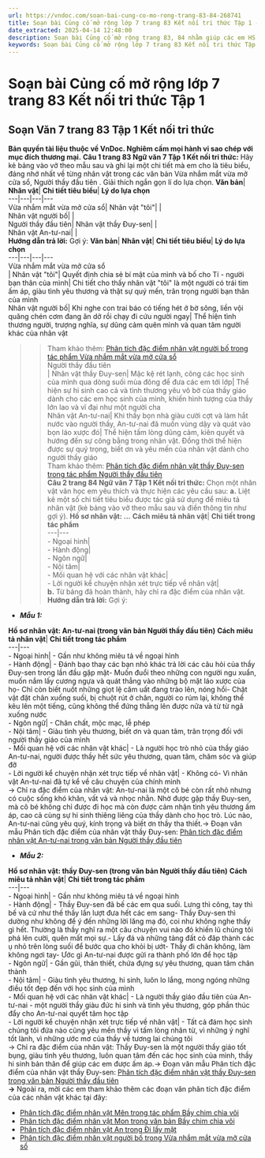 ```yaml
---
url: https://vndoc.com/soan-bai-cung-co-mo-rong-trang-83-84-268741
title: Soạn bài Củng cố mở rộng lớp 7 trang 83 Kết nối tri thức Tập 1 - VnDoc.com
date_extracted: 2025-04-14 12:48:00
description: Soạn bài Củng cố mở rộng trang 83, 84 nhằm giúp các em HS đạt kết quả tốt trong quá trình làm bài tập và học tập môn Ngữ văn lớp 7 sách Kết nối tri thức.
keywords: Soạn bài Củng cố mở rộng lớp 7 trang 83 Kết nối tri thức Tập 1,Soạn bài Củng cố mở rộng trang 83 lớp 7 Kết nối tri thức Tập 1,Ngữ văn 7 trang 83 Tập 1 Kết nối tri thức,Soạn Văn 7 trang 83 Tập 1 Kết nối tri thức,Ngữ văn 7 Tập 1 trang 83 Kết nối tri thức,Soạn bài Củng cố mở rộng trang 83 lớp 7,Soạn Củng cố mở rộng trang 83 lớp 7,Củng cố mở rộng trang 83 lớp 7,Soạn văn 7 Củng cố mở rộng trang 83,Soạn Ngữ văn 7 Củng cố mở rộng trang 83,Củng cố mở rộng trang 83,Soạn bài Củng cố mở rộng trang 83
---
```


# Soạn bài Củng cố mở rộng lớp 7 trang 83 Kết nối tri thức Tập 1
## **Soạn Văn 7 trang 83 Tập 1 Kết nối tri thức**
**Bản quyền tài liệu thuộc về VnDoc. Nghiêm cấm mọi hành vi sao chép với mục đích thương mại.**
**Câu 1 trang 83 Ngữ văn 7 Tập 1 Kết nối tri thức:** Hãy kẻ bảng vào vở theo mẫu sau và ghi lại một chi tiết mà em cho là tiêu biểu, đáng nhớ nhất về từng nhân vật trong các văn bản Vừa nhắm mắt vừa mở cửa sổ, Người thầy đầu tiên . Giải thích ngắn gọn lí do lựa chọn.
**Văn bản**| **Nhân vật**| **Chi tiết tiêu biểu**| **Lý do lựa chọn**  
---|---|---|---  
Vừa nhắm mắt vừa mở cửa sổ| Nhân vật "tôi"| |   
Nhân vật người bố| |   
Người thầy đầu tiên| Nhân vật thầy Đuy-sen| |   
Nhân vật An-tư-nai| |   
**Hướng dẫn trả lời:**
Gợi ý:
**Văn bản**| **Nhân vật**| **Chi tiết tiêu biểu**| **Lý do lựa chọn**  
---|---|---|---  
Vừa nhắm mắt vừa mở cửa sổ  
| Nhân vật "tôi"| Quyết định chia sẻ bí mật của mình và bố cho Tí - người bạn thân của mình| Chi tiết cho thấy nhân vật "tôi" là một người có trái tim ấm áp, giàu tình yêu thương và thật sự quý mến, trân trọng người bạn thân của mình  
Nhân vật người bố| Khi nghe con trai báo có tiếng hét ở bờ sông, liền vội quăng chén cơm đang ăn dở rồi chạy đi cứu người ngay| Thể hiện tình thương người, trượng nghĩa, sự dũng cảm quên mình và quan tâm người khác của nhân vật  
>> Tham khảo thêm: [Phân tích đặc điểm nhân vật người bố trong tác phẩm Vừa nhắm mắt vừa mở cửa sổ](<https://vndoc.com/phan-tich-dac-diem-nhan-vat-nguoi-bo-trong-vua-nham-mat-vua-mo-cua-so-ngan-gon-279271>)  
Người thầy đầu tiên  
| Nhân vật thầy Đuy-sen| Mặc kệ rét lạnh, cõng các học sinh của mình qua dòng suối mùa đông để đưa các em tới lớp| Thể hiện sự hi sinh cao cả và tình thương yêu vô bờ của thầy giáo dành cho các em học sinh của mình, khiến hình tượng của thầy lớn lao và vĩ đại như một người cha  
Nhân vật An-tư-nai| Khi thấy bọn nhà giàu cười cợt và làm hắt nước vào người thầy, An-tư-nai đã muốn vùng dậy và quát vào bọn láo xược đó| Thể hiện tấm lòng dũng cảm, kiên quyết và hướng đến sự công bằng trong nhân vật. Đồng thời thể hiện được sự quý trọng, biết ơn và yêu mến của nhân vật dành cho người thầy giáo  
>> Tham khảo thêm: [Phân tích đặc điểm nhân vật thầy Đuy-sen trong tác phẩm Người thầy đầu tiên](<https://vndoc.com/phan-tich-dac-diem-nhan-vat-thay-duy-sen-trong-nguoi-thay-dau-tien-ngan-gon-279274>)  
**Câu 2 trang 84 Ngữ văn 7 Tập 1 Kết nối tri thức:** Chọn một nhân vật văn học em yêu thích và thực hiện các yêu cầu sau:
**a.** Liệt kê một số chi tiết tiêu biểu được tác giả sử dụng để miêu tả nhân vật \(kẻ bảng vào vở theo mẫu sau và điền thông tin như gợi ý\).
**Hồ sơ nhân vật: ...**
**Cách miêu tả nhân vật**| **Chi tiết trong tác phẩm**  
---|---  
\- Ngoại hình|   
\- Hành động|   
\- Ngôn ngữ|   
\- Nội tâm|   
\- Mối quan hệ với các nhân vật khác|   
\- Lời người kể chuyện nhận xét trực tiếp về nhân vật|   
**b.** Từ bảng đã hoàn thành, hãy chỉ ra đặc điểm của nhân vật.
**Hướng dẫn trả lời:**
Gợi ý:
  * _**Mẫu 1:**_

**Hồ sơ nhân vật: An-tư-nai \(trong văn bản Người thầy đầu tiên\)**
**Cách miêu tả nhân vật**| **Chi tiết trong tác phẩm**  
---|---  
\- Ngoại hình| \- Gần như không miêu tả về ngoại hình  
\- Hành động| \- Đánh bạo thay các bạn nhỏ khác trả lời các câu hỏi của thầy Đuy-sen trong lần đầu gặp mặt\- Muốn đuổi theo những con người ngu xuẩn, muốn nắm lấy cương ngựa và quát thẳng vào những bộ mặt láo xược của họ\- Chỉ còn biết nuốt những giọt lệ căm uất đang trào lên, nóng hổi\- Chật vật đặt chân xuống suối, bị chuột rút ở chân, người co rúm lại, không thể kêu lên một tiếng, cũng không thể đứng thẳng lên được nữa và từ từ ngã xuống nước  
\- Ngôn ngữ| \- Chân chất, mộc mạc, lễ phép  
\- Nội tâm| \- Giàu tình yêu thương, biết ơn và quan tâm, trân trọng đối với người thầy giáo của mình  
\- Mối quan hệ với các nhân vật khác| \- Là người học trò nhỏ của thầy giáo An-tư-nai, người được thầy hết sức yêu thương, quan tâm, chăm sóc và giúp đỡ  
\- Lời người kể chuyện nhận xét trực tiếp về nhân vật| \- Không có\- Vì nhân vật An-tư-nai đã tự kể về câu chuyện của chính mình  
→ Chỉ ra đặc điểm của nhân vật: An-tư-nai là một cô bé còn rất nhỏ nhưng có cuộc sống khó khăn, vất vả và nhọc nhằn. Nhờ được gặp thầy Đuy-sen, mà cô bé không chỉ được đi học mà còn được cảm nhận tình yêu thương ấm áp, cao cả cùng sự hi sinh thiêng liêng của thầy dành cho học trò. Lúc nào, An-tư-nai cũng yêu quý, kính trọng và biết ơn thầy tha thiết.→ Đoạn văn mẫu Phân tích đặc điểm của nhân vật thầy Đuy-sen: [Phân tích đặc điểm nhân vật An-tư-nai trong văn bản Người thầy đầu tiên](<https://vndoc.com/phan-tich-dac-diem-nhan-vat-an-tu-nai-trong-nguoi-thay-dau-tien-ngan-gon-308251>)  
  * _**Mẫu 2:**_

**Hồ sơ nhân vật: thầy Đuy-sen \(trong văn bản Người thầy đầu tiên\)**
**Cách miêu tả nhân vật**| **Chi tiết trong tác phẩm**  
---|---  
\- Ngoại hình| \- Gần như không miêu tả về ngoại hình  
\- Hành động| \- Thầy Đuy-sen đã bế các em qua suối. Lưng thì cõng, tay thì bế và cứ như thế thầy lần lượt đưa hết các em sang\- Thầy Đuy-sen thì dường như không để ý đến những lời lăng mạ đó, coi như không nghe thấy gì hết. Thường là thầy nghĩ ra một câu chuyện vui nào đó khiến lũ chúng tôi phá lên cười, quên mất mọi sự.\- Lấy đá và những tảng đất cỏ đăp thành các ụ nhỏ trên lòng suối để bước qua cho khỏi bị ướt\- Thầy đi chân không, làm không ngơi tay\- Ước gì An-tư-nai được gửi ra thành phố lớn để học tập  
\- Ngôn ngữ| \- Gần gũi, thân thiết, chứa đựng sự yêu thương, quan tâm chân thành  
\- Nội tâm| \- Giàu tình yêu thương, hi sinh, luôn lo lắng, mong ngóng những điều tốt đẹp đến với học sinh của mình  
\- Mối quan hệ với các nhân vật khác| \- Là người thầy giáo đầu tiên của An-tư-nai - một người thầy giàu đức hi sinh và tình yêu thương, góp phần thúc đẩy cho An-tư-nai quyết tâm học tập  
\- Lời người kể chuyện nhận xét trực tiếp về nhân vật| \- Tất cả đám học sinh chúng tôi đứa nào cũng yêu mến thầy vì tấm lòng nhân từ, vì những ý nghĩ tốt lành, vì những ước mơ của thầy về tương lai chúng tôi  
→ Chỉ ra đặc điểm của nhân vật: Thầy Đuy-sen là một người thầy giáo tốt bụng, giàu tình yêu thương, luôn quan tâm đến các học sinh của mình, thầy hi sinh bản thân để giúp các em được ấm áp.→ Đoạn văn mẫu Phân tích đặc điểm của nhân vật thầy Đuy-sen: [Phân tích đặc điểm nhân vật thầy Đuy-sen trong văn bản Người thầy đầu tiên](<https://vndoc.com/phan-tich-dac-diem-nhan-vat-thay-duy-sen-trong-nguoi-thay-dau-tien-ngan-gon-279274>)  
**→** Ngoài ra, mời các em tham khảo thêm các đoạn văn phân tích đặc điểm của các nhân vật khác tại đây:
  * [Phân tích đặc điểm nhân vật Mên trong tác phẩm Bầy chim chìa vôi](<https://vndoc.com/phan-tich-dac-diem-nhan-vat-men-trong-bay-chim-chia-voi-ngan-gon-279263>)
  * [Phân tích đặc điểm nhân vật Mon trong văn bản Bầy chim chìa vôi](<https://vndoc.com/phan-tich-dac-diem-nhan-vat-mon-trong-bay-chim-chia-voi-ngan-gon-279264>)
  * [Phân tích đặc điểm nhân vật An trong Đi lấy mật](<https://vndoc.com/phan-tich-dac-diem-nhan-vat-an-trong-bai-di-lay-mat-ngan-gon-279269>)
  * [Phân tích đặc điểm nhân vật người bố trong Vừa nhắm mắt vừa mở cửa sổ](<https://vndoc.com/phan-tich-dac-diem-nhan-vat-nguoi-bo-trong-vua-nham-mat-vua-mo-cua-so-ngan-gon-279271>)

